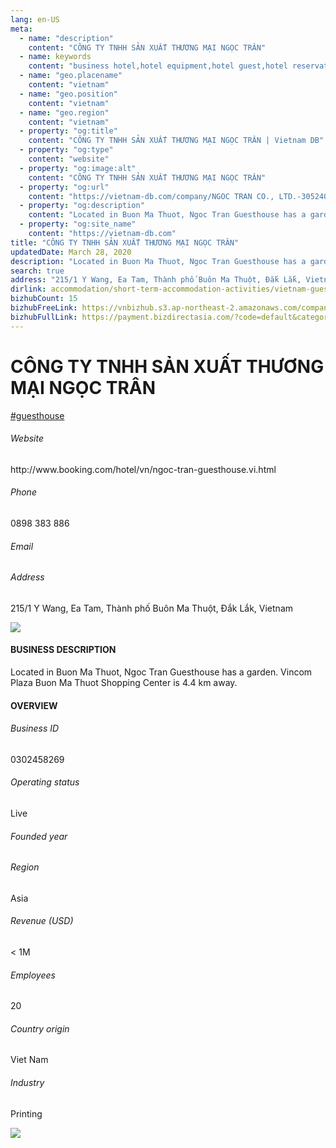 ```yaml
---
lang: en-US
meta:
  - name: "description"
    content: "CÔNG TY TNHH SẢN XUẤT THƯƠNG MẠI NGỌC TRÂN"
  - name: keywords
    content: "business hotel,hotel equipment,hotel guest,hotel reservation,hotels,leisure hotel,membership,on site,resort,resort hotels,tourism,travelers,vacation,vacation,vacation,vietnam-guesthouse-companies"
  - name: "geo.placename"
    content: "vietnam"
  - name: "geo.position"
    content: "vietnam"
  - name: "geo.region"
    content: "vietnam"
  - property: "og:title"
    content: "CÔNG TY TNHH SẢN XUẤT THƯƠNG MẠI NGỌC TRÂN | Vietnam DB"
  - property: "og:type"
    content: "website"
  - property: "og:image:alt"
    content: "CÔNG TY TNHH SẢN XUẤT THƯƠNG MẠI NGỌC TRÂN"
  - property: "og:url"
    content: "https://vietnam-db.com/company/NGOC TRAN CO., LTD.-3052408"
  - property: "og:description"
    content: "Located in Buon Ma Thuot, Ngoc Tran Guesthouse has a garden. Vincom Plaza Buon Ma Thuot Shopping Center is 4.4 km away."
  - property: "og:site_name"
    content: "https://vietnam-db.com"
title: "CÔNG TY TNHH SẢN XUẤT THƯƠNG MẠI NGỌC TRÂN"
updatedDate: March 28, 2020
description: "Located in Buon Ma Thuot, Ngoc Tran Guesthouse has a garden. Vincom Plaza Buon Ma Thuot Shopping Center is 4.4 km away."
search: true
address: "215/1 Y Wang, Ea Tam, Thành phố Buôn Ma Thuột, Đắk Lắk, Vietnam"
dirlink: accommodation/short-term-accommodation-activities/vietnam-guesthouse-companies
bizhubCount: 15
bizhubFreeLink: https://vnbizhub.s3.ap-northeast-2.amazonaws.com/companies/vietnam-guesthouse-companies_preview.xlsx
bizhubFullLink: https://payment.bizdirectasia.com/?code=default&category=bizhub&item=vietnam-guesthouse-companies&redirect=https://vietnam-db.com
---
```



<div class="bd-item">
    <div class="item-content">
        <div class="detail-title-wrap">
            <h1 class="detail-title">
                CÔNG TY TNHH SẢN XUẤT THƯƠNG MẠI NGỌC TRÂN
            </h1>
        </div>
		<div class="detail-tagslist"><a href="/accommodation/short-term-accommodation-activities/tags/guesthouse" class="detail-tagitem">#guesthouse</a></div>
        <h6 class="bd-label">Website</h6>
        <p>http://www.booking.com/hotel/vn/ngoc-tran-guesthouse.vi.html</p>
		<h6 class="bd-label">Phone</h6>
        <p>0898 383 886</p>
        <h6 class="bd-label">Email</h6>
        <p><a class="textColorPrimary" href="#"></a></p>
        <h6 class="bd-label">Address</h6>
        <p>215/1 Y Wang, Ea Tam, Thành phố Buôn Ma Thuột, Đắk Lắk, Vietnam</p>
    </div>
</div>

<div class="banner-wrap text-center"><a href="" class="banner-link"><img src="/assets/vndb.com/BannerAds2.jpg" class="banner-img"></a></div>

<div class="bd-item">
    <div class="item-content">
        <h4 class="textColorPrimary item-title">BUSINESS DESCRIPTION</h4>
        <p>Located in Buon Ma Thuot, Ngoc Tran Guesthouse has a garden. Vincom Plaza Buon Ma Thuot Shopping Center is 4.4 km away.</p>
    </div>
</div>

<div class="bd-item">
    <div class="item-content">
        <h4 class="textColorPrimary item-title">OVERVIEW</h4>
        <div class="item-info">
            <h6 class="bd-label">Business ID</h6>
            <p>0302458269</p>
        </div>
        <div class="item-info">
            <h6 class="bd-label">Operating status</h6>
            <p>Live<small class="bd-status_dot live"></small></p>
        </div>
        <div class="item-info">
            <h6 class="bd-label">Founded year</h6>
            <p></p>
        </div>
        <div class="item-info">
            <h6 class="bd-label">Region</h6>
            <p>Asia</p>
        </div>
        <div class="item-info">
            <h6 class="bd-label">Revenue (USD)</h6>
            <p>&lt; 1M</p>
        </div>
        <div class="item-info">
            <h6 class="bd-label">Employees</h6>
            <p>20</p>
        </div>
        <div class="item-info">
            <h6 class="bd-label">Country origin</h6>
            <p>Viet Nam</p>
        </div>
        <div class="item-info">
            <h6 class="bd-label">Industry</h6>
            <p>Printing</p>
        </div>
    </div>
</div>

<div class="banner-wrap text-center"><a href="" class="banner-link"><img src="/assets/vndb.com/BannerAd_04_728x90.jpg" class="banner-img"></a></div>

<CustomPopup popupTitle="ENTER EMAIL TO DOWNLOAD" popupSubTitle="The companies data will be sent to your inbox. Please enter your email." :free="this.$frontmatter.bizhubFreeLink" :paid="this.$frontmatter.bizhubFullLink" :count="this.$frontmatter.bizhubCount"/>

